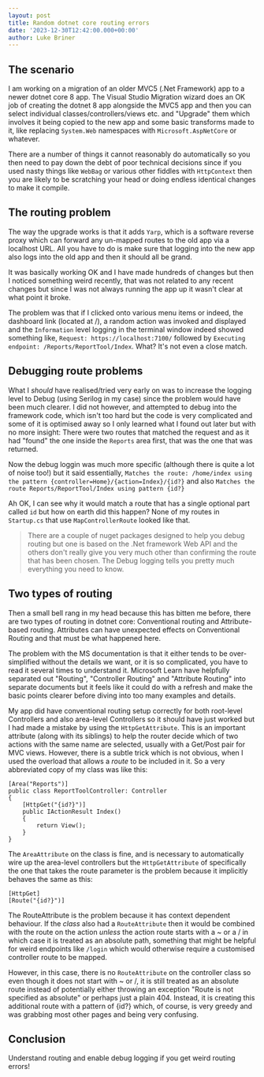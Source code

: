 ```yaml
---
layout: post
title: Random dotnet core routing errors
date: '2023-12-30T12:42:00.000+00:00'
author: Luke Briner
---
```


## The scenario
I am working on a migration of an older MVC5 (.Net Framework) app to a newer dotnet core 8 app. The Visual Studio Migration wizard does an OK job of creating the dotnet 8 app alongside the MVC5 app and then you can select individual classes/controllers/views etc. and "Upgrade" them which involves it being copied to the new app and some basic transforms made to it, like replacing `System.Web` namespaces with `Microsoft.AspNetCore` or whatever.

There are a number of things it cannot reasonably do automatically so you then need to pay down the debt of poor technical decisions since if you used nasty things like `WebBag` or various other fiddles with `HttpContext` then you are likely to be scratching your head or doing endless identical changes to make it compile.

## The routing problem
The way the upgrade works is that it adds `Yarp`, which is a software reverse proxy which can forward any un-mapped routes to the old app via a localhost URL. All you have to do is make sure that logging into the new app also logs into the old app and then it should all be grand.

It was basically working OK and I have made hundreds of changes but then I noticed something weird recently, that was not related to any recent changes but since I was not always running the app up it wasn't clear at what point it broke.

The problem was that if I clicked onto various menu items or indeed, the dashboard link (located at /), a random action was invoked and displayed and the `Information` level logging in the terminal window indeed showed something like, `Request: https://localhost:7100/` followed by `Executing endpoint: /Reports/ReportTool/Index`. What? It's not even a close match.

## Debugging route problems
What I *should* have realised/tried very early on was to increase the logging level to Debug (using Serilog in my case) since the problem would have been much clearer. I did not however, and attempted to debug into the framework code, which isn't too hard but the code is very complicated and some of it is optimised away so I only learned what I found out later but with no more insight: There were two routes that matched the request and as it had "found" the one inside the `Reports` area first, that was the one that was returned.

Now the debug loggin was much more specific (although there is quite a lot of noise too!) but it said essentially, `Matches the route: /home/index using the pattern {controller=Home}/{action=Index}/{id?}` and also `Matches the route Reports/ReportTool/Index using pattern {id?}`

Ah OK, I can see why it would match a route that has a single optional part called `id` but how on earth did this happen? None of my routes in `Startup.cs` that use `MapControllerRoute` looked like that.

> There are a couple of nuget packages designed to help you debug routing but one is based on the .Net framework Web API and the others don't really give you very much other than confirming the route that has been chosen. The Debug logging tells you pretty much everything you need to know.

## Two types of routing
Then a small bell rang in my head because this has bitten me before, there are two types of routing in dotnet core: Conventional routing and Attribute-based routing. Attributes can have unexpected effects on Conventional Routing and that must be what happened here.

The problem with the MS documentation is that it either tends to be over-simplified without the details we want, or it is so complicated, you have to read it several times to understand it. Microsoft Learn have helpfully separated out "Routing", "Controller Routing" and "Attribute Routing" into separate documents but it feels like it could do with a refresh and make the basic points clearer before diving into too many examples and details.

My app did have conventional routing setup correctly for both root-level Controllers and also area-level Controllers so it should have just worked but I had made a mistake by using the `HttpGetAttribute`. This is an important attribute (along with its siblings) to help the router decide which of two actions with the same name are selected, usually with a Get/Post pair for MVC views. However, there is a subtle trick which is not obvious, when I used the overload that allows a *route* to be included in it. So a very abbreviated copy of my class was like this:
```
[Area("Reports")]
public class ReportToolController: Controller
{
    [HttpGet("{id?}")]
    public IActionResult Index()
    {
        return View();
    }
}
```

The `AreaAttribute` on the class is fine, and is necessary to automatically wire up the area-level controllers but the `HttpGetAttribute` of specifically the one that takes the route parameter is the problem because it implicitly behaves the same as this:
```
[HttpGet]
[Route("{id?}")]
```
The RouteAttribute is the problem because it has context dependent behaviour. If the *class* also had a `RouteAttribute` then it would be combined with the route on the action *unless* the action route starts with a ~ or a / in which case it is treated as an absolute path, something that might be helpful for weird endpoints like `/login` which would otherwise require a customised controller route to be mapped.

However, in this case, there is no `RouteAttribute` on the controller class so even though it does not start with ~ or /, it is still treated as an absolute route instead of potentially either throwing an exception "Route is not specified as absolute" or perhaps just a plain 404. Instead, it is creating this additional route with a pattern of {id?} which, of course, is very greedy and was grabbing most other pages and being very confusing.

## Conclusion
Understand routing and enable debug logging if you get weird routing errors!